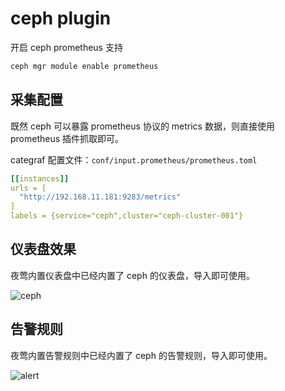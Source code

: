 # ceph plugin

开启 ceph prometheus 支持

```bash
ceph mgr module enable prometheus
```

## 采集配置

既然 ceph 可以暴露 prometheus 协议的 metrics 数据，则直接使用 prometheus 插件抓取即可。

categraf 配置文件：`conf/input.prometheus/prometheus.toml`

```yaml
[[instances]]
urls = [
  "http://192.168.11.181:9283/metrics"
]
labels = {service="ceph",cluster="ceph-cluster-001"}
```


## 仪表盘效果

夜莺内置仪表盘中已经内置了 ceph 的仪表盘，导入即可使用。

![ceph](http://download.flashcat.cloud/uPic/ceph.png)

## 告警规则

夜莺内置告警规则中已经内置了 ceph 的告警规则，导入即可使用。

![alert](http://download.flashcat.cloud/uPic/alerts.png)